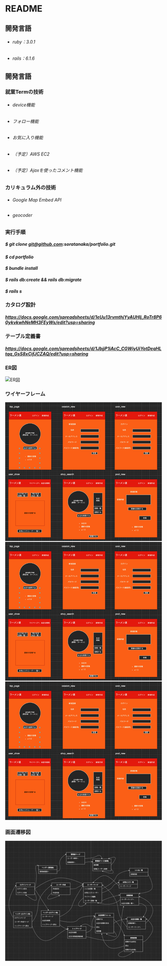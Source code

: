 # README

## 開発言語

- ###### ruby：3.0.1 
- ###### rails：6.1.6 

## 開発言語

### 就業Termの技術
- ###### device機能
- ###### フォロー機能
- ###### お気に入り機能
- ###### （予定）AWS EC2
- ###### （予定）Ajaxを使ったコメント機能

### カリキュラム外の技術

- ###### Google Map Embed API
- ###### geocoder

### 実行手順

##### _$ git clone git@github.com:soratanaka/portfolio.git_

####  _$ cd portfolio_

#### _$ bundle install_

#### _$ rails db:create && rails db:migrate_  

#### _$ rails s_

### カタログ設計

#####  https://docs.google.com/spreadsheets/d/1eUu13rvmthjYyAUHlj_RoTr8P60ykvkwhNeMH3FEyWs/edit?usp=sharing

### テーブル定義書

##### https://docs.google.com/spreadsheets/d/1JbjjP1iAcC_CGWiyUiYotDeqHLtqq_GsS8xCifJCZAQ/edit?usp=sharing


### ER図

![ER図](img/ER図.png) 


### ワイヤーフレーム

![ラフ画像](img/ラフ図_1.png) 
![ラフ画像](img/ラフ図_1.png) 
![ラフ画像](img/ラフ図_1.png) 

### 画面遷移図

![画面遷移](img/画面遷移.png) 
